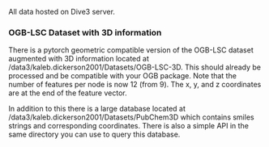 All data hosted on Dive3 server.

### OGB-LSC Dataset with 3D information

There is a pytorch geometric compatible version of the OGB-LSC dataset augmented with 3D information located at /data3/kaleb.dickerson2001/Datasets/OGB-LSC-3D. This should already be processed and be compatible with your OGB package. Note that the number of features per node is now 12 (from 9). The x, y, and z coordinates are at the end of the feature vector.

In addition to this there is a large database located at /data3/kaleb.dickerson2001/Datasets/PubChem3D which contains smiles strings and corresponding coordinates. There is also a simple API in the same directory you can use to query this database.

